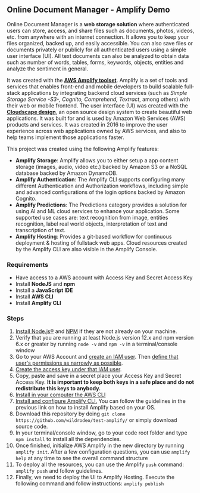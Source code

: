## Online Document Manager - Amplify Demo
Online Document Manager is a **web storage solution** where authenticated users can store, access, and share files such as documents, photos, videos, etc. from anywhere with an internet connection. It allows you to keep your files organized, backed up, and easily accessible. You can also save files or documents privately or publicly for all authenticated users using a simple user interface (UI). All text documents can also be analyzed to obtain data such as number of words, tables, forms, keywords, objects, entities and analyze the sentiment in general. 

It was created with the [**AWS Amplify toolset**](https://docs.amplify.aws/). Amplify is a set of tools and services that enables front-end and mobile developers to build scalable full-stack applications by integrating backend cloud services (such as *Simple Storage Service -S3-, Cognito, Comprehend, Textract*, among others) with their web or mobile frontend. The user interface (UI) was created with the [**Cloudscape design**](https://cloudscape.design/), an open source design system to create beautiful web applications. It was built for and is used by Amazon Web Services (AWS) products and services. It was created in 2016 to improve the user experience across web applications owned by AWS services, and also to help teams implement those applications faster.

This project was created using the following Amplify features:
- **Amplify Storage**: Amplify allows you to either setup a app content storage (images, audio, video etc.) backed by Amazon S3 or a NoSQL database backed by Amazon DynamoDB.
- **Amplify Authentication**: The Amplify CLI supports configuring many different Authentication and Authorization workflows, including simple and advanced configurations of the login options backed by Amazon Cognito.
- **Amplify Predictions**: The Predictions category provides a solution for using AI and ML cloud services to enhance your application. Some supported use cases are: text recognition from image, entities recognition, label real world objects, interpretation of text and transcription of text.
- **Amplify Hosting**: Provides a git-based workflow for continuous deployment & hosting of fullstack web apps. Cloud resources created by the Amplify CLI are also visible in the Amplify Console.

### Requirements
 - Have access to a AWS account with Access Key and Secret Access Key
 - Install **NodeJS** and **npm**
 - Install a **JavaScript IDE**
 - Install **AWS CLI**
 - Install **Amplify CLI**

### Steps

 1. [Install Node.js®](https://nodejs.org/en/download/) and [NPM](https://www.npmjs.com/get-npm) if they are not already on your machine.
 2. Verify that you are running at least Node.js version 12.x and npm version 6.x or greater by running `node -v` and `npm -v` in a terminal/console window
 3. Go to your AWS Account and [create an IAM user](https://docs.aws.amazon.com/IAM/latest/UserGuide/id_users_create.html). Then [define that user's permissions as narrowly as possible](https://docs.aws.amazon.com/IAM/latest/UserGuide/best-practices.html#grant-least-privilege).
2.  [Create the access key under that IAM user](https://docs.aws.amazon.com/IAM/latest/UserGuide/id_credentials_access-keys.html).
3. Copy, paste and save in a secret place your Access Key and Secret Access Key. **It is important to keep both keys in a safe place and do not redistribute this keys to anybody.**
4. [Install in your computer the AWS CLI](https://docs.aws.amazon.com/cli/latest/userguide/getting-started-install.html#getting-started-install-instructions)
5. [Install and configure Amplify CLI.](https://docs.amplify.aws/cli/start/install/) You can follow the guidelines in the previous link on how to install Amplify based on your OS.
6. Download this repository by doing `git clone https://github.com/wildrodeo/test-amplify/` or simply download source code.
7. In your terminal/console window, go to your code root folder and type `npm install` to install all the dependencies.
8. Once finished, initialize AWS Amplify in the new directory by running `amplify init`. After a few configuration questions, you can use `amplify help` at any time to see the overall command structure
9. To deploy all the resources, you can use the Amplify `push` command: `amplify push` and follow guidelines. 
10. Finally, we need to deploy the UI to Amplify Hosting. Execute the following command and follow instructions: `amplify publish`

